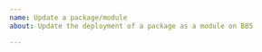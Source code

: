 ```yaml
---
name: Update a package/module
about: Update the deployment of a package as a module on BB5

---
```

